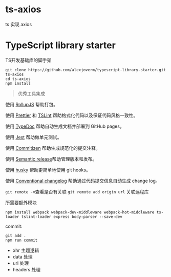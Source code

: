 # ts-axios
ts 实现 axios

# TypeScript library starter

TS开发基础库的脚手架

```
git clone https://github.com/alexjoverm/typescript-library-starter.git ts-axios
cd ts-axios
npm install
```
> 优秀工具集成

使用 [RollupJS](https://rollupjs.org/guide/en/) 帮助打包。

使用 [Prettier](https://github.com/prettier/prettier) 和 [TSLint](https://palantir.github.io/tslint/) 帮助格式化代码以及保证代码风格一致性。

使用 [TypeDoc](https://typedoc.org/) 帮助自动生成文档并部署到 GitHub pages。

使用 [Jest](https://jestjs.io/) 帮助做单元测试。

使用 [Commitizen](https://github.com/commitizen/cz-cli) 帮助生成规范化的提交注释。

使用 [Semantic release](https://github.com/semantic-release/semantic-release )帮助管理版本和发布。

使用 [husky](https://github.com/typicode/husky) 帮助更简单地使用 git hooks。

使用 [Conventional changelog](https://github.com/conventional-changelog/conventional-changelog) 帮助通过代码提交信息自动生成 change log。

`git remote -v`查看是否有关联
`git remote add origin url` 关联远程库

所需要额外模块
```
npm install webpack webpack-dev-middleware webpack-hot-middleware ts-loader tslint-loader express body-parser --save-dev
```

commit:
```
git add .
npm run commit
```

- xhr 主题逻辑
- data 处理
- url 处理
- headers 处理